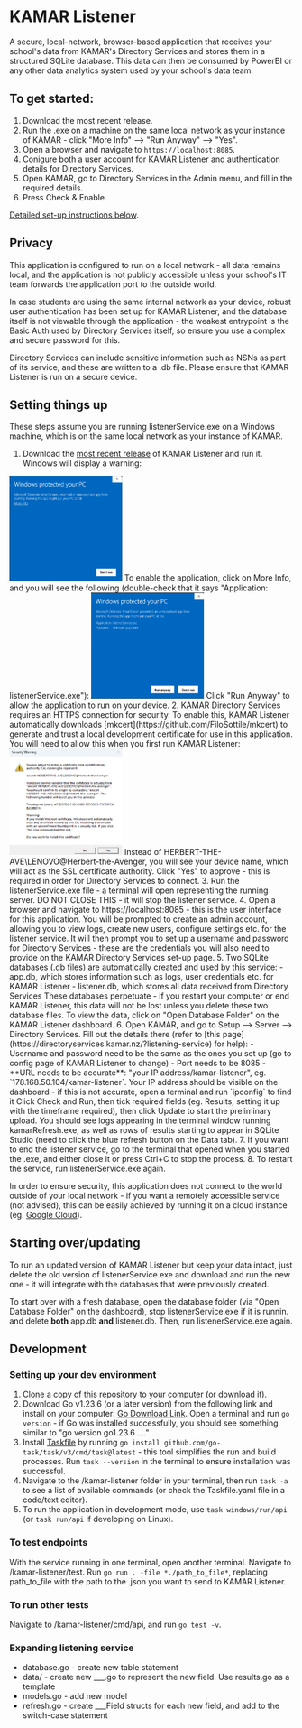 # KAMAR Listener
A secure, local-network, browser-based application that receives your school's data from KAMAR's Directory Services and stores them in a structured SQLite database.
This data can then be consumed by PowerBI or any other data analytics system used by your school's data team.

## To get started:
1. Download the most recent release.
2. Run the .exe on a machine on the same local network as your instance of KAMAR - click "More Info" --> "Run Anyway" --> "Yes".
3. Open a browser and navigate to `https://localhost:8085`.
4. Conigure both a user account for KAMAR Listener and authentication details for Directory Services.
5. Open KAMAR, go to Directory Services in the Admin menu, and fill in the required details.
6. Press Check & Enable.  

[Detailed set-up instructions below](#setting-things-up).

## Privacy
This application is configured to run on a local network - all data remains local, and the application is not publicly accessible unless your school's IT team forwards the application port to the outside world.

In case students are using the same internal network as your device, robust user authentication has been set up for KAMAR Listener, and the database itself is not viewable through the application - the weakest entrypoint is the Basic Auth used by Directory Services itself, so ensure you use a complex and secure password for this.

Directory Services can include sensitive information such as NSNs as part of its service, and these are written to a .db file. Please ensure that KAMAR Listener is run on a secure device.

## Setting things up
These steps assume you are running listenerService.exe on a Windows machine, which is on the same local network as your instance of KAMAR.
1. Download the [most recent release]() of KAMAR Listener and run it. Windows will display a warning:
<img src="/ui/assets/unrecognised-app-warning.png" alt="Windows Unrecognised App warning" width="200">  
<!-- ![Windows Unrecognised App warning](./ui/assets/unrecognised-app-warning.png)   -->
To enable the application, click on More Info, and you will see the following (double-check that it says "Application: listenerService.exe"):
<img src="/ui/assets/unrecognised-app-expanded.png" alt="Windows Unrecognised App warning expanded" width="200">  
<!-- ![Windows Unrecognised App warning expanded](./ui/assets/unrecognised-app-expanded.png)   -->
Click "Run Anyway" to allow the application to run on your device.
2. KAMAR Directory Services requires an HTTPS connection for security. To enable this, KAMAR Listener automatically downloads [mkcert](https://github.com/FiloSottile/mkcert) to generate and trust a local development certificate for use in this application. You will need to allow this when you first run KAMAR Listener:
<img src="/ui/assets/ca-warning.png" alt="Certificate Authority warning" width="200">  
<!-- ![Certificate Authority warning](./ui/assets/ca-warning.png)   -->
Instead of HERBERT-THE-AVE\LENOVO@Herbert-the-Avenger, you will see your device name, which will act as the SSL certificate authority. Click "Yes" to approve - this is required in order for Directory Services to connect.
3. Run the listenerService.exe file - a terminal will open representing the running server. DO NOT CLOSE THIS - it will stop the listener service.
4. Open a browser and navigate to https://localhost:8085 - this is the user interface for this application. You will be prompted to create an admin account, allowing you to view logs, create new users, configure settings etc. for the listener service.
It will then prompt you to set up a username and password for Directory Services - these are the credentials you will also need to provide on the KAMAR Directory Services set-up page.
5. Two SQLite databases (.db files) are automatically created and used by this service:  
    - app.db, which stores information such as logs, user credentials etc. for KAMAR Listener
    - listener.db, which stores all data received from Directory Services
These databases perpetuate - if you restart your computer or end KAMAR Listener, this data will not be lost unless you delete these two database files. To view the data, click on "Open Database Folder" on the KAMAR Listener dashboard.
6. Open KAMAR, and go to Setup --> Server --> Directory Services. Fill out the details there (refer to [this page](https://directoryservices.kamar.nz/?listening-service) for help):  
    - Username and password need to be the same as the ones you set up (go to config page of KAMAR Listener to change)
    - Port needs to be 8085
    - **URL needs to be accurate**: "your IP address/kamar-listener", eg. `178.168.50.104/kamar-listener`. Your IP address should be visible on the dashboard - if this is not accurate, open a terminal and run `ipconfig` to find it
Click Check and Run, then tick required fields (eg. Results, setting it up with the timeframe required), then click Update to start the preliminary upload. You should see logs appearing in the terminal window running kamarRefresh.exe, as well as rows of results starting to appear in SQLite Studio (need to click the blue refresh button on the Data tab).
7. If you want to end the listener service, go to the terminal that opened when you started the .exe, and either close it or press Ctrl+C to stop the process. 
8. To restart the service, run listenerService.exe again.

In order to ensure security, this application does not connect to the world outside of your local network - if you want a remotely accessible service (not advised), this can be easily achieved by running it on a cloud instance (eg. [Google Cloud](https://console.cloud.google.com/)).

## Starting over/updating
To run an updated version of KAMAR Listener but keep your data intact, just delete the old version of listenerService.exe and download and run the new one - it will integrate with the databases that were previously created.


To start over with a fresh database, open the database folder (via "Open Database Folder" on the dashboard), stop listenerService.exe if it is runnin. and delete **both** app.db **and** listener.db. Then, run listenerService.exe again.

## Development
### Setting up your dev environment
1. Clone a copy of this repository to your computer (or download it).
2. Download Go v1.23.6 (or a later version) from the following link and install on your computer:
[Go Download Link](https://go.dev/dl/go1.23.6.windows-amd64.msi). Open a terminal and run `go version` - if Go was installed successfully, you should see something similar to "go version go1.23.6 ...."
3. Install [Taskfile](https://taskfile.dev/) by running `go install github.com/go-task/task/v3/cmd/task@latest` - this tool simplifies the run and build processes. Run `task --version` in the terminal to ensure installation was successful.
4. Navigate to the /kamar-listener folder in your terminal, then run `task -a` to see a list of available commands (or check the Taskfile.yaml file in a code/text editor).
5. To run the application in development mode, use `task windows/run/api` (or `task run/api` if developing on Linux).

### To test endpoints
With the service running in one terminal, open another terminal. Navigate to /kamar-listener/test. Run `go run . -file *./path_to_file*`, replacing path_to_file with the path to the .json you want to send to KAMAR Listener.

### To run other tests
Navigate to /kamar-listener/cmd/api, and run `go test -v`.

### Expanding listening service
- database.go - create new table statement
- data/ - create new ___.go to represent the new field. Use results.go as a template
- models.go - add new model
- refresh.go - create ___Field structs for each new field, and add to the switch-case statement
